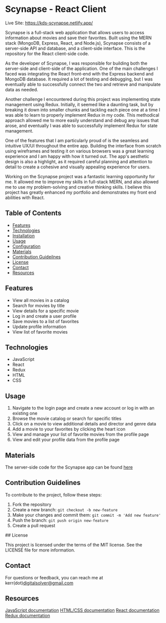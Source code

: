 # Scynapse - React Client

Live Site: https://kds-scynapse.netlify.app/

Scynapse is a full-stack web application that allows users to access information about movies and save their favorites. Built using the MERN stack (MongoDB, Express, React, and Node.js), Scynapse consists of a server-side API and database, and a client-side interface. This is the repository for the React client-side code.

As the developer of Scynapse, I was responsible for building both the server-side and client-side of the application. One of the main challenges I faced was integrating the React front-end with the Express backend and MongoDB database. It required a lot of testing and debugging, but I was eventually able to successfully connect the two and retrieve and manipulate data as needed.

Another challenge I encountered during this project was implementing state management using Redux. Initially, it seemed like a daunting task, but by breaking it down into smaller chunks and tackling each piece one at a time I was able to learn to properly implement Redux in my code. This methodical approach allowed me to more easily understand and debug any issues that arose, and eventually I was able to successfully implement Redux for state management.

One of the features that I am particularly proud of is the seamless and intuitive UX/UI throughout the entire app. Building the interface from scratch using wireframes and testing it on various browsers was a great learning experience and I am happy with how it turned out. The app's aesthetic design is also a highlight, as it required careful planning and attention to detail to create a cohesive and visually appealing experience for users.

Working on the Scynapse project was a fantastic learning opportunity for me. It allowed me to improve my skills in full-stack MERN, and also allowed me to use my problem-solving and creative thinking skills. I believe this project has greatly enhanced my portfolio and demonstrates my front end abilities with React.

## Table of Contents

* [Features](#features)
* [Technologies](#technologies)
* [Installation](#installation)
* [Usage](#usage)
* [Configuration](#configuration)
* [Materials](#materials)
* [Contribution Guideilnes](#contribution)
* [License](#license)
* [Contact](#contact)
* [Resources](#resources)

## Features

* View all movies in a catalog
* Search for movies by title
* View details for a specific movie
* Log in and create a user profile
* Save movies to a list of favorites
* Update profile information
* View list of favorite movies

## Technologies

* JavaScript
* React
* Redux
* HTML
* CSS

## Usage

1. Navigate to the login page and create a new account or log in with an existing one
2. Browse the movie catalog or search for specific titles
3. Click on a movie to view additional details and director and genre data
4. Add a movie to your favorites by clicking the heart icon
5. View and manage your list of favorite movies from the profile page
6. View and edit your profile data from the profile page

## Materials

The server-side code for the Scynapse app can be found [here](https://github.com/digital-solver/scynapse-api)

## Contribution Guidelines

To contribute to the project, follow these steps:

1. Fork the repository
2. Create a new branch: `git checkout -b new-feature`
3. Make your changes and commit them: `git commit -m 'Add new feature'`
4. Push the branch: `git push origin new-feature`
5. Create a pull request

## License

This project is licensed under the terms of the MIT license. See the LICENSE file for more information.

## Contact

For questions or feedback, you can reach me at kerr(dot)digitalsolver@gmail.com

## Resources

[JavaScript documentation](https://developer.mozilla.org/en-US/docs/Web/JavaScript)
[HTML/CSS documentation](https://developer.mozilla.org/en-US/docs/Web/HTML)
[React documentation](https://reactjs.org/docs)
[Redux documentation](https://redux.js.org/introduction/getting-started)
